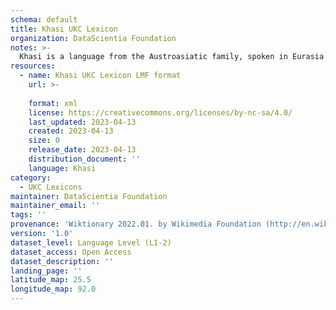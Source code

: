 ```yaml
---
schema: default
title: Khasi UKC Lexicon
organization: DataScientia Foundation
notes: >-
  Khasi is a language from the Austroasiatic family, spoken in Eurasia. The UKC Lexicon of Khasi is represented as a lexico-semantic network. It consists of words, word senses, synsets, as well as sense-level and synset-level relationships.
resources:
  - name: Khasi UKC Lexicon LMF format
    url: >-
      
    format: xml
    license: https://creativecommons.org/licenses/by-nc-sa/4.0/
    last_updated: 2023-04-13
    created: 2023-04-13
    size: 0
    release_date: 2023-04-13
    distribution_document: ''
    language: Khasi
category:
  - UKC Lexicons
maintainer: DataScientia Foundation
maintainer_email: ''
tags: ''
provenance: 'Wiktionary 2022.01. by Wikimedia Foundation (http://en.wiktionary.org); KinDiv: Kinship Diversity 1.0 by Temuulen Khishigsuren (http://ukc.disi.unitn.it/index.php/kinship/); Princeton WordNet 2.1 by Princeton University (https://wordnet.princeton.edu)'
version: '1.0'
dataset_level: Language Level (L1-2)
dataset_access: Open Access
dataset_description: ''
landing_page: ''
latitude_map: 25.5
longitude_map: 92.0
---
```

